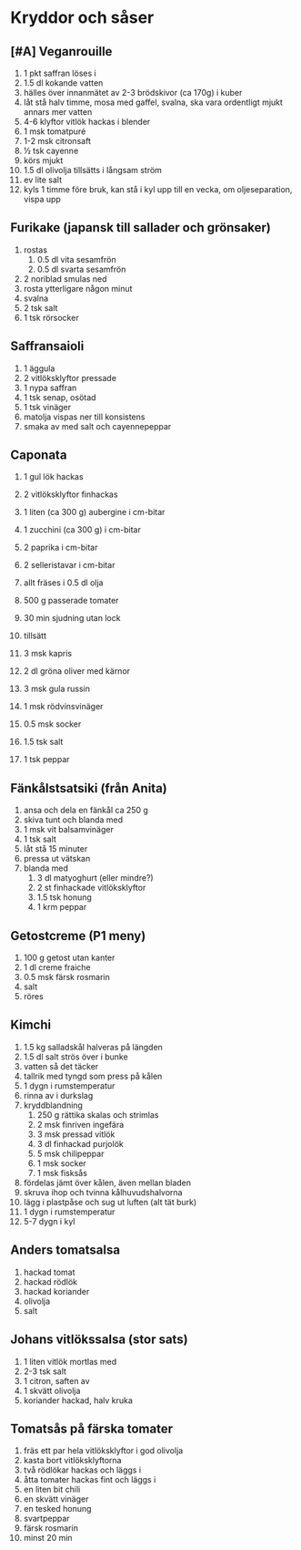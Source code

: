 
# Kryddor och såser


## [#A] Veganrouille

1.  1 pkt saffran löses i
2.  1.5 dl kokande vatten
3.  hälles över innanmätet av 2-3 brödskivor (ca 170g) i kuber
4.  låt stå halv timme, mosa med gaffel, svalna, ska vara
    ordentligt mjukt annars mer vatten
5.  4-6 klyftor vitlök hackas i blender
6.  1 msk tomatpuré
7.  1-2 msk citronsaft
8.  ½ tsk cayenne
9.  körs mjukt
10. 1.5 dl olivolja tillsätts i långsam ström
11. ev lite salt
12. kyls 1 timme före bruk, kan stå i kyl upp till en vecka, om
    oljeseparation, vispa upp


## Furikake (japansk till sallader och grönsaker)

1.  rostas
    1.  0.5 dl vita sesamfrön
    2.  0.5 dl svarta sesamfrön
2.  2 noriblad smulas ned
3.  rosta ytterligare någon minut
4.  svalna
5.  2 tsk salt
6.  1 tsk rörsocker


## Saffransaioli

1.  1 äggula
2.  2 vitlöksklyftor pressade
3.  1 nypa saffran
4.  1 tsk senap, osötad
5.  1 tsk vinäger
6.  matolja vispas ner till konsistens
7.  smaka av med salt och cayennepeppar


## Caponata

1.  1 gul lök hackas
2.  2 vitlöksklyftor finhackas
3.  1 liten (ca 300 g) aubergine i cm-bitar
4.  1 zucchini (ca 300 g) i cm-bitar
5.  2 paprika i cm-bitar
6.  2 selleristavar i cm-bitar
7.  allt fräses i 0.5 dl olja
8.  500 g passerade tomater
9.  30 min sjudning utan lock
10. tillsätt

1.  3 msk kapris
2.  2 dl gröna oliver med kärnor
3.  3 msk gula russin
4.  1 msk rödvinsvinäger
5.  0.5 msk socker
6.  1.5 tsk salt
7.  1 tsk peppar


## Fänkålstsatsiki (från Anita)

1.  ansa och dela en fänkål ca 250 g
2.  skiva tunt och blanda med
3.  1 msk vit balsamvinäger
4.  1 tsk salt
5.  låt stå 15 minuter
6.  pressa ut vätskan
7.  blanda med
    1.  3 dl matyoghurt (eller mindre?)
    2.  2 st finhackade vitlöksklyftor
    3.  1.5 tsk honung
    4.  1 krm peppar


## Getostcreme (P1 meny)

1.  100 g getost utan kanter
2.  1 dl creme fraiche
3.  0.5 msk färsk rosmarin
4.  salt
5.  röres


## Kimchi

1.  1.5 kg salladskål halveras på längden
2.  1.5 dl salt strös över i bunke
3.  vatten så det täcker
4.  tallrik med tyngd som press på kålen
5.  1 dygn i rumstemperatur
6.  rinna av i durkslag
7.  kryddblandning
    1.  250 g rättika skalas och strimlas
    2.  2 msk finriven ingefära
    3.  3 msk pressad vitlök
    4.  3 dl finhackad purjolök
    5.  5 msk chilipeppar
    6.  1 msk socker
    7.  1 msk fisksås
8.  fördelas jämt över kålen, även mellan bladen
9.  skruva ihop och tvinna kålhuvudshalvorna
10. lägg i plastpåse och sug ut luften (alt tät burk)
11. 1 dygn i rumstemperatur
12. 5-7 dygn i kyl


## Anders tomatsalsa

1.  hackad tomat
2.  hackad rödlök
3.  hackad koriander
4.  olivolja
5.  salt


## Johans vitlökssalsa (stor sats)

1.  1 liten vitlök mortlas med
2.  2-3 tsk salt
3.  1 citron, saften av
4.  1 skvätt olivolja
5.  koriander hackad, halv kruka


## Tomatsås på färska tomater

1.  fräs ett par hela vitlöksklyftor i god olivolja
2.  kasta bort vitlöksklyftorna
3.  två rödlökar hackas och läggs i
4.  åtta tomater hackas fint och läggs i
5.  en liten bit chili
6.  en skvätt vinäger
7.  en tesked honung
8.  svartpeppar
9.  färsk rosmarin
10. minst 20 min

